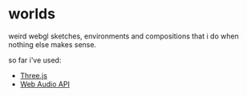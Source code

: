 # worlds
weird webgl sketches, environments and compositions that i do when nothing else makes sense.

so far i've used:

+ [Three.js](http://threejs.org)
+ [Web Audio API](http://www.w3.org/TR/webaudio/)
